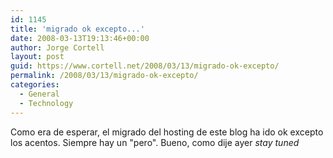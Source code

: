 ```yaml
---
id: 1145
title: 'migrado ok excepto...'
date: 2008-03-13T19:13:46+00:00
author: Jorge Cortell
layout: post
guid: https://www.cortell.net/2008/03/13/migrado-ok-excepto/
permalink: /2008/03/13/migrado-ok-excepto/
categories:
  - General
  - Technology
---
```

Como era de esperar, el migrado del hosting de este blog ha ido ok excepto los acentos. Siempre hay un "pero". Bueno, como dije ayer _stay tuned_